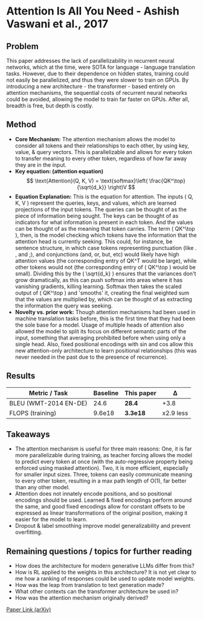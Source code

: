 # Attention Is All You Need - Ashish Vaswani et al., 2017

## Problem
This paper addresses the lack of parallelizability in recurrent neural networks, which at the time, were SOTA for language - language translation tasks. However, due to their dependence on hidden states, training could not easily be parallelized, and thus they were slower to train on GPUs. By introducing a new architecture - the transformer - based entirely on attention mechanisms, the sequential costs of recurrent neural networks could be avoided, allowing the model to train far faster on GPUs. After all, breadth is free, but depth is costly.

## Method
 - **Core Mechanism:** The attention mechanism allows the model to consider all tokens and their relationships to each other, by using key, value, & query vectors. This is parallelizable and allows for every token to transfer meaning to every other token, regardless of how far away they are in the input.
 - **Key equation: (attention equation)**
  $$ 
  \text{Attention}(Q, K, V) = \text{softmax}\left( \frac{QK^\top}{\sqrt{d_k}} \right)V 
  $$
 - **Equation Explanation:** This is the equation for attention. The inputs \( Q, K, V \) represent the queries, keys, and values, which are learned projections of the input tokens. The queries can be thought of as the piece of information being sought. The keys can be thought of as indicators for what information is present in each token. And the values can be thought of as the meaning that token carries. The term \( QK^\top \), then, is the model checking which tokens have the information that the attention head is currently seeking. This could, for instance, be sentence structure, in which case tokens representing punctuation (like . , and ;), and conjunctions (and, or, but, etc) would likely have high attention values (the corresponding entry of QK^T would be large), while other tokens would not (the corresponding entry of \( QK^\top \) would be small). Dividing this by the \( \sqrt{d_k} \) ensures that the variances don't grow dramatically, as this can push softmax into areas where it has vanishing gradients, killing learning. Softmax then takes the scaled output of \( QK^\top \) and 'smooths' it, creating the final weighted sum that the values are multiplied by, which can be thought of as extracting the information the query was seeking.
 - **Novelty vs. prior work:** Though attention mechanisms had been used in machine translation tasks before, this is the first time that they had been the sole base for a model. Usage of multiple heads of attention also allowed the model to split its focus on different semantic parts of the input, something that averaging prohibited before when using only a single head. Also, fixed positional encodings with sin and cos allow this new attention-only architecture to learn positional relationships (this was never needed in the past due to the presence of recurrence).
## Results
|      Metric / Task    | Baseline | This paper | Δ        |
|-----------------------|----------|------------|----------|
| BLEU (WMT-2014 EN-DE) | 24.6     | **28.4**   | +3.8     |
| FLOPS (training)      | 9.6e18   | **3.3e18** | x2.9 less|

## Takeaways
 - The attention mechanism is useful for three main reasons: One, it is far more parallelizable during training, as teacher forcing allows the model to predict every token at once (with the auto-regressive property being enforced using masked attention). Two, it is more efficient, especially for smaller input sizes. Three, tokens can easily communicate meaning to every other token, resulting in a max path length of O(1), far better than any other model.
 - Attention does not innately encode positions, and so positional encodings should be used. Learned & fixed encodings perform around the same, and good fixed encodings allow for constant offsets to be expressed as linear transformations of the original position, making it easier for the model to learn.
 - Dropout & label smoothing improve model generalizability and prevent overfitting.

## Remaining questions / topics for further reading
 - How does the architecture for modern generative LLMs differ from this?
 - How is RL applied to the weights in this architecture? It is not yet clear to me how a ranking of responses could be used to update model weights.
 - How was the leap from translation to text generation made?
 - What other contexts can the transformer architecture be used in?
 - How was the attention mechanism originally derived?

[Paper Link (arXiv)](https://arxiv.org/abs/1706.03762)